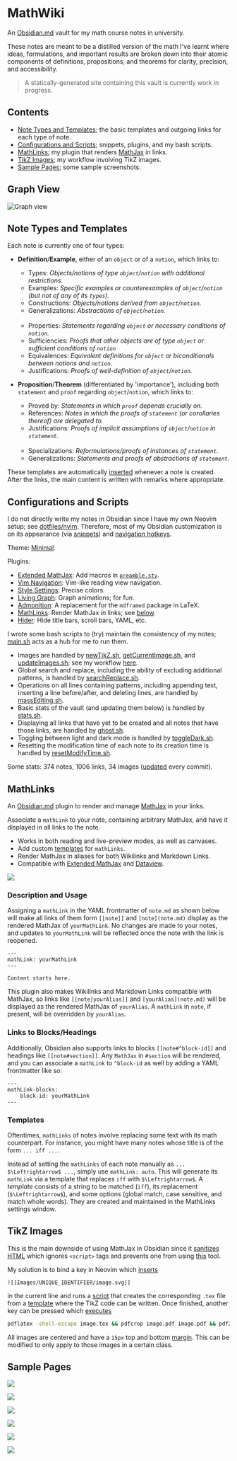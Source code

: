 # MathWiki

An [Obsidian.md](https://obsidian.md) vault for my math course notes in university.

These notes are meant to be a distilled version of the math I've learnt where ideas, formulations, and important results are broken down into their atomic components of definitions, propositions, and theorems for clarity, precision, and accessibility.

> A statically-generated site containing this vault is currently work in progress.

## Contents
* [Note Types and Templates](https://github.com/zhaoshenzhai/MathWiki#pencil2-note-types-and-templates); the basic templates and outgoing links for each type of note.
* [Configurations and Scripts](https://github.com/zhaoshenzhai/MathWiki#gear-configurations-and-scripts); snippets, plugins, and my bash scripts.
* [MathLinks](https://github.com/zhaoshenzhai/MathWiki#symbols-mathlinks); my plugin that renders [MathJax](https://www.mathjax.org/) in links.
* [TikZ Images](https://github.com/zhaoshenzhai/MathWiki#art-tikz-images); my workflow involving TikZ images.
* [Sample Pages](https://github.com/zhaoshenzhai/MathWiki#page_with_curl-sample-pages); some sample screenshots.

## Graph View

![Graph view](https://raw.githubusercontent.com/zhaoshenzhai/MathWiki/master/.github/graph_view.png)

## Note Types and Templates

Each note is currently one of four types:

* **Definition**/**Example**, either of an `object` or of a `notion`, which links to:
    * Types: _Objects/notions of type `object`/`notion` with additional restrictions._
    * Examples: _Specific examples or counterexamples of `object`/`notion` (but not of any of its `types`)._
    * Constructions: _Objects/notions derived from `object`/`notion`._
    * Generalizations: _Abstractions of `object`/`notion`._<br/><br/>
    * Properties: _Statements regarding `object` or necessary conditions of `notion`._
    * Sufficiencies: _Proofs that other objects are of type `object` or sufficient conditions of `notion`_
    * Equivalences: _Equivalent definitions for `object` or biconditionals between notions and `notion`._
    * Justifications: _Proofs of well-definition of `object`/`notion`._

* **Proposition**/**Theorem** (differentiated by 'importance'), including both `statement` and `proof` regarding `object`/`notion`, which links to:
    * Proved by: _Statements in which `proof` depends crucially on._
    * References: _Notes in which the proofs of `statement` (or corollaries thereof) are delegated to._
    * Justifications: _Proofs of implicit assumptions of `object`/`notion` in `statement`._<br/><br/>
    * Specializations: _Reformulations/proofs of instances of `statement`._
    * Generalizations: _Statements and proofs of abstractions of `statement`._

These templates are automatically [inserted][templatesInsert] whenever a note is created. After the links, the main content is written with remarks where appropriate.

## Configurations and Scripts

I do not directly write my notes in Obsidian since I have my own Neovim setup; see [dotfiles/nvim](https://github.com/zhaoshenzhai/dotfiles/tree/master/config/nvim). Therefore, most of my Obsidian customization is on its appearance (via [snippets](.obsidian/snippets/)) and [navigation hotkeys](.obsidian/hotkeys.json).

Theme: [Minimal](https://github.com/kepano/obsidian-minimal).

Plugins:
* [Extended MathJax](https://github.com/xldenis/obsidian-latex): Add macros in [`preamble.sty`](preamble.sty).
* [Vim Navigation](https://github.com/kometenstaub/obsidian-vim-reading-view-navigation): Vim-like reading view navigation.
* [Style Settings](https://github.com/mgmeyers/obsidian-style-settings): Precise colors.
* [Living Graph](https://github.com/geoffreysflaminglasersword/obsidian-living-graph): Graph animations; for fun.
* [Admonition](https://github.com/valentine195/obsidian-admonition): A replacement for the `mdframed` package in LaTeX.
* [MathLinks](https://github.com/zhaoshenzhai/obsidian-mathlinks): Render MathJax in links; see [below](https://github.com/zhaoshenzhai/MathWiki#symbols-mathlinks).
* [Hider](https://github.com/kepano/obsidian-hider): Hide title bars, scroll bars, YAML, etc.

I wrote some bash scripts to (try) maintain the consistency of my notes; [main.sh](https://github.com/zhaoshenzhai/MathWiki/blob/master/.scripts/main.sh) acts as a hub for me to run them.
* Images are handled by [newTikZ.sh](https://github.com/zhaoshenzhai/MathWiki/blob/master/.scripts/newTikZ.sh), [getCurrentImage.sh](https://github.com/zhaoshenzhai/MathWiki/blob/master/.scripts/getCurrentImage.sh), and [updateImages.sh](https://github.com/zhaoshenzhai/MathWiki/blob/master/.scripts/updateImages.sh); see my workflow [here](https://github.com/zhaoshenzhai/MathWiki#art-tikz-images).
* Global search and replace, including the ability of excluding additional patterns, is handled by [searchReplace.sh](https://github.com/zhaoshenzhai/MathWiki/blob/master/.scripts/searchReplace.sh).
* Operations on all lines containing patterns, including appending text, inserting a line before/after, and deleting lines, are handled by [massEditing.sh](https://github.com/zhaoshenzhai/MathWiki/blob/master/.scripts/massEditing.sh).
* Basic stats of the vault (and updating them below) is handled by [stats.sh](https://github.com/zhaoshenzhai/MathWiki/blob/master/.scripts/stats.sh).
* Displaying all links that have yet to be created and all notes that have those links, are handled by [ghost.sh](https://github.com/zhaoshenzhai/MathWiki/blob/master/.scripts/ghost.sh).
* Toggling between light and dark mode is handled by [toggleDark.sh](https://github.com/zhaoshenzhai/MathWiki/blob/master/.scripts/toggleDark.sh).
* Resetting the modification time of each note to its creation time is handled by [resetModifyTime.sh](https://github.com/zhaoshenzhai/MathWiki/blob/master/.scripts/resetModifyTime.sh).

Some stats: 374 notes, 1006 links, 34 images ([updated](https://github.com/zhaoshenzhai/MathWiki/blob/master/.scripts/stats.sh) every commit).

## MathLinks

An [Obsidian.md](https://obsidian.md) plugin to render and manage [MathJax](https://www.mathjax.org/) in your links.

Associate a `mathLink` to your note, containing arbitrary MathJax, and have it displayed in all links to the note.
* Works in both reading and live-preview modes, as well as canvases.
* Add custom [templates](https://github.com/zhaoshenzhai/obsidian-mathlinks/tree/master#templates) for `mathLinks`.
* Render MathJax in aliases for both Wikilinks and Markdown Links.
* Compatible with [Extended MathJax](https://github.com/xldenis/obsidian-latex) and [Dataview](https://github.com/blacksmithgu/obsidian-dataview).

![](https://raw.githubusercontent.com/zhaoshenzhai/obsidian-mathlinks/master/.github/sample.png)

### Description and Usage

Assigning a `mathLink` in the YAML frontmatter of `note.md` as shown below will make all links of them form `[[note]]` and `[note](note.md)` display as the rendered MathJax of `yourMathLink`. No changes are made to your notes, and updates to `yourMathLink` will be reflected once the note with the link is reopened.

```
---
mathLink: yourMathLink
---

Content starts here.
```

This plugin also makes Wikilinks and Markdown Links compatible with MathJax, so links like `[[note|yourAlias]]` and `[yourAlias](note.md)` will be displayed as the rendered MathJax of `yourAlias`. A `mathLink` in `note`, if present, will be overridden by `yourAlias`.

### Links to Blocks/Headings
Additionally, Obsidian also supports links to blocks `[[note#^block-id]]` and headings like `[[note#section]]`. Any `MathJax` in `#section` will be rendered, and you can associate a `mathLink` to `^block-id` as well by adding a YAML frontmatter like so:

```
---
mathLink-blocks:
    block-id: yourMathLink
---
```

### Templates
Oftentimes, `mathLinks` of notes involve replacing some text with its math counterpart. For instance, you might have many notes whose title is of the form `... iff ...`.

Instead of setting the `mathLinks` of each note manually as `... $\Leftrightarrow$ ...`, simply use `mathLink: auto`. This will generate its `mathLink` via a template that replaces `iff` with `$\Leftrightarrow$`. A _template_ consists of a string to be matched (`iff`), its replacement (`$\Leftrightarrow$`), and some options (global match, case sensitive, and match whole words). They are created and maintained in the MathLinks settings window.

## TikZ Images

This is the main downside of using MathJax in Obsidian since it [sanitizes HTML](https://help.obsidian.md/Advanced+topics/HTML+sanitization) which ignores `<script>` tags and prevents one from using [this](https://github.com/kisonecat/tikzjax) tool.

My solution is to bind a key in Neovim which [inserts][tikzInsert]
```
![[Images/UNIQUE_IDENTIFIER/image.svg]]
```
in the current line and runs a [script](https://github.com/zhaoshenzhai/MathWiki/blob/master/.scripts/newTikZ.sh) that creates the corresponding `.tex` file from a [template](https://github.com/zhaoshenzhai/MathWiki/blob/master/imageTemplate.tex) where the TikZ code can be written. Once finished, another key can be pressed which [executes][pdfLaTeXExecute]
```bash
pdflatex -shell-escape image.tex && pdfcrop image.pdf image.pdf && pdf2svg image.pdf image.svg
```
All images are centered and have a `15px` top and bottom [margin](https://github.com/zhaoshenzhai/MathWiki/blob/master/.obsidian/snippets/imageMargins.css). This can be modified to only apply to those images in a certain class.

## Sample Pages

![](https://raw.githubusercontent.com/zhaoshenzhai/MathWiki/master/.github/sample_pages/linear_algebra.png)

![](https://raw.githubusercontent.com/zhaoshenzhai/MathWiki/master/.github/sample_pages/linear_map.png)

![](https://raw.githubusercontent.com/zhaoshenzhai/MathWiki/master/.github/sample_pages/function.png)

![](https://raw.githubusercontent.com/zhaoshenzhai/MathWiki/master/.github/sample_pages/abelianization.png)

![](https://raw.githubusercontent.com/zhaoshenzhai/MathWiki/master/.github/sample_pages/upper_limit_strictly_finer_than_k.png)

![](https://raw.githubusercontent.com/zhaoshenzhai/MathWiki/master/.github/sample_pages/fundamental_theorem_of_equivalence_relations.png)

[templatesInsert]: https://github.com/zhaoshenzhai/dotfiles/blob/master/config/nvim/UltiSnips/markdown.snippets#L121
[tikzInsert]: https://github.com/zhaoshenzhai/dotfiles/blob/master/config/nvim/config/fileTypeDefaults.vim#L9
[pdfLaTeXExecute]: https://github.com/zhaoshenzhai/dotfiles/blob/master/config/nvim/config/fileTypeDefaults.vim#L19
